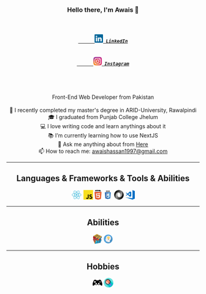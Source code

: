 <h3 align="center">Hello there, I'm Awais 👋</h3>
<h5 align="center">
  <code>
    <a href="https://www.linkedin.com/in/awais-hassan-7bb3b5133/" title="LinkedIn Profile">
      <img width="22" src="images//linkedin.svg"> LinkedIn</a>
  </code>
  <code>
    <a href="https://www.instagram.com/awwaais/" title="Instagram Profile">
      <img width="22" src="images/instagram.svg"> Instagram</a>
    </code>
</h5>
<br>
<p align="center">
   Front-End Web Developer from Pakistan
  <br>
  <br>
  🔬 I recently completed my master's degree in ARID-University, Rawalpindi
  <br>
  🎓 I graduated from Punjab College Jhelum
  <br>
  💻 I love writing code and learn anythings about it
  <br>
  📚 I’m currently learning how to use NextJS
  <br>
  💬 Ask me anything about from <a href="https://github.com/AWAIS97/AWAIS97/issues" title="Issues">Here</a>
  <br>
  📫 How to reach me: <a href="mailto: awaishassan1997@gmail.com">awaishassan1997@gmail.com</a>
</p>

<hr>

<h2 align="center">Languages & Frameworks & Tools & Abilities</h2>

<p align="center">
  <code><img title="React" height="25" src="images/react.svg"></code>
  <code><img title="Javascript" height="25" src="images/javascript.svg"></code>
  <code><img title="HTML5" height="25" src="images/html5.svg"></code>
  <code><img title="CSS" height="25" src="images/css.svg"></code>
  <code><img title="JSON" height="25" src="images/json.svg"></code>
  <code><img title="VScode" height="25" src="images/vscode.svg"></code>
</p>

<hr>

<h2 align="center">Abilities</h2>

<p align="center">
  <code><img title="Problem Solving" height="25" src="images/problemSolving.png"></code>
  <code><img title="Creative Ideas" height="25" src="images/creative.svg"></code>
</p>

<hr>

<h2 align="center">Hobbies</h2>

<p align="center">
  <code><img title="EGaming" height="25" src="images/video-game.svg"></code>
  <code><img title="Research" height="25" src="images/research.svg"></code>
  
</p>
